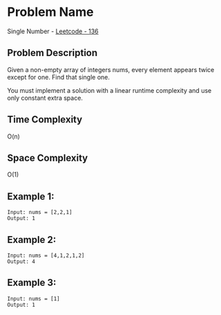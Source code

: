# Problem Name 
Single Number - [Leetcode - 136](https://leetcode.com/problems/single-number/)

## Problem Description

Given a non-empty array of integers nums, every element appears twice except for one. Find that single one.

You must implement a solution with a linear runtime complexity and use only constant extra space.

## Time Complexity
O(n)

## Space Complexity
O(1)

## Example 1:
```
Input: nums = [2,2,1]
Output: 1
```

## Example 2:
```
Input: nums = [4,1,2,1,2]
Output: 4
```

## Example 3:
```
Input: nums = [1]
Output: 1
```